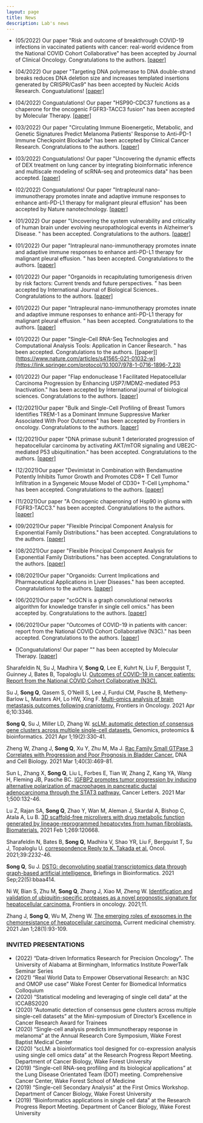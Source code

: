 ```yaml
---
layout: page
title: News
description: Lab's news
---
```


* (05/2022) Our paper "Risk and outcome of breakthrough COVID-19 infections in vaccinated patients with cancer: real-world evidence from the National COVID Cohort Collaborative" has been accepted by Journal of Clinical Oncology. Congratulations to the authors. [[paper]](https://www.ncbi.nlm.nih.gov/pmc/articles/PMC9061155/)

* (04/2022) Our paper "Targeting DNA polymerase to DNA double-strand breaks reduces DNA deletion size and increases templated insertions generated by CRISPR/Cas9" has been accepted by Nucleic Acids Research. Conguatulations! [[paper]](https://academic.oup.com/nar/article/50/7/3944/6552087?login=false)

* (04/2022) Conguatulations! Our paper "HSP90-CDC37 functions as a chaperone for the oncogenic FGFR3-TACC3 fusion" has been accepted by Molecular Therapy. [[paper]](https://www.sciencedirect.com/science/article/abs/pii/S1525001622000922?casa_token=uYa8siR5sogAAAAA:IbdsxGPdqbBEvC9hn_AZVu3SYTvUXOb7w-086fVYCvzDN7yrNEirul4Du-toxF-GUfoQlUdDiQ)

* (03/2022) Our paper "Circulating Immune Bioenergetic, Metabolic, and Genetic Signatures Predict Melanoma Patients' Response to Anti–PD-1 Immune Checkpoint Blockade" has been accepted by Clinical Cancer Research. Congratulations to the authors. [[paper]](https://aacrjournals.org/clincancerres/article-abstract/28/6/1192/682031/Circulating-Immune-Bioenergetic-Metabolic-and)

* (03/2022) Conguatulations! Our paper "Uncovering the dynamic effects of DEX treatment on lung cancer by integrating bioinformatic inference and multiscale modeling of scRNA-seq and proteomics data" has been accepted. [[paper]](https://arxiv.org/abs/2203.00743)

* (02/2022) Conguatulations! Our paper "Intrapleural nano-immunotherapy promotes innate and adaptive immune responses to enhance anti-PD-L1 therapy for malignant pleural effusion" has been accepted by Nature nanotechnology. [[paper]](https://www.nature.com/articles/s41565-021-01032-w)

* (01/2022) Our paper "Uncovering the system vulnerability and criticality of human brain under evolving neuropathological events in Alzheimer’s Disease. " has been accepted. Congratulations to the authors. [[paper]](https://arxiv.org/abs/2201.08941)

* (01/2022) Our paper "Intrapleural nano-immunotherapy promotes innate and adaptive immune responses to enhance anti-PD-L1 therapy for malignant pleural effusion. " has been accepted. Congratulations to the authors. [[paper]](https://www.nature.com/articles/s41565-021-01032-w)

* (01/2022) Our paper "Organoids in recapitulating tumorigenesis driven by risk factors: Current trends and future perspectives. " has been accepted by International Journal of Biological Sciences.. Congratulations to the authors. [[paper]](https://www.ncbi.nlm.nih.gov/pmc/articles/PMC9066109/)

* (01/2022) Our paper "Intrapleural nano-immunotherapy promotes innate and adaptive immune responses to enhance anti-PD-L1 therapy for malignant pleural effusion. " has been accepted. Congratulations to the authors. [[paper]](https://www.nature.com/articles/s41565-021-01032-w)

* (01/2022) Our paper "Single-Cell RNA-Seq Technologies and Computational Analysis Tools: Application in Cancer Research. " has been accepted. Congratulations to the authors. [[paper]](https://www.nature.com/articles/s41565-021-01032-w](https://link.springer.com/protocol/10.1007/978-1-0716-1896-7_23)

* (01/2022) Our paper "Flap endonuclease 1 Facilitated Hepatocellular Carcinoma Progression by Enhancing USP7/MDM2-mediated P53 Inactivation." has been accepted by International journal of biological sciences. Congratulations to the authors. [[paper]](https://www.ncbi.nlm.nih.gov/pmc/articles/PMC8771828/)

* (12/2021)Our paper "Bulk and Single-Cell Profiling of Breast Tumors Identifies TREM-1 as a Dominant Immune Suppressive Marker Associated With Poor Outcomes" has been accepted by Frontiers in oncology. Congratulations to the authors. [[paper]](https://europepmc.org/article/pmc/pmc8692779)

* (12/2021)Our paper "DNA primase subunit 1 deteriorated progression of hepatocellular carcinoma by activating AKT/mTOR signaling and UBE2C-mediated P53 ubiquitination." has been accepted. Congratulations to the authors. [[paper]](https://link.springer.com/article/10.1186/s13578-021-00555-y)

* (12/2021)Our paper "Devimistat in Combination with Bendamustine Potently Inhibits Tumor Growth and Promotes CD8+ T Cell Tumor Infiltration in a Syngeneic Mouse Model of CD30+ T-Cell Lymphoma." has been accepted. Congratulations to the authors. [[paper]](https://www.sciencedirect.com/science/article/pii/S0006497121042166?casa_token=4cGQEVHkeJAAAAAA:QqjY2EEoIUUL27hFvxXxmSw4wYiZb3X9eZrCt0CJn08308QmldpWHHNU4aoytZ9113vMbE23sQ)

* (11/2021)Our paper "A Oncogenic chaperoning of Hsp90 in glioma with FGFR3-TACC3." has been accepted. Congratulations to the authors. [[paper]](https://academic.oup.com/neuro-oncology/article-abstract/23/Supplement_2/ii4/6366649)

* (09/2021)Our paper "Flexible Principal Component Analysis for Exponential Family Distributions." has been accepted. Congratulations to the authors. [[paper]]([https://www.ncbi.nlm.nih.gov/pmc/articles/PMC8771828/](https://arxiv.org/abs/2108.06876))

* (08/2021)Our paper "Flexible Principal Component Analysis for Exponential Family Distributions." has been accepted. Congratulations to the authors. [[paper]](https://arxiv.org/abs/2108.06876)

* (08/2021)Our paper "Organoids: Current Implications and Pharmaceutical Applications in Liver Diseases." has been accepted. Congratulations to the authors. [[paper]](https://www.ingentaconnect.com/content/ben/cmp/2021/00000014/00000004/art00005)

* (06/2021)Our paper "scGCN is a graph convolutional networks algorithm for knowledge transfer in single cell omics." has been accepted by. Congratulations to the authors. [[paper]](https://www.nature.com/articles/s41467-021-24172-y)

* (06/2021)Our paper "Outcomes of COVID-19 in patients with cancer: report from the National COVID Cohort Collaborative (N3C)." has been accepted. Congratulations to the authors. [[paper]]([https://www.ncbi.nlm.nih.gov/pmc/articles/PMC8771828/](https://www.ingentaconnect.com/content/wk/jco/2021/00000039/00000020/art00002))

* ()Conguatulations! Our paper "" has been accepted by Molecular Therapy. [[paper]]()


Sharafeldin N, Su J, Madhira V, **Song Q**, Lee E, Kuhrt N, Liu F, Bergquist T, Guinney J, Bates B, Topaloglu U. [Outcomes of COVID-19 in cancer patients: Report from the National COVID Cohort Collaborative (N3C).](https://ascopubs.org/doi/abs/10.1200/JCO.2021.39.15_suppl.1500)

Su J, **Song Q**, Qasem S, O’Neill S, Lee J, Furdui CM, Pasche B, Metheny-Barlow L, Masters AH, Lo HW, Xing F. [Multi-omics analysis of brain metastasis outcomes following craniotomy.](https://www.frontiersin.org/articles/10.3389/fonc.2020.615472/full) Frontiers in Oncology. 2021 Apr 6;10:3346.

**Song Q**, Su J, Miller LD, Zhang W. [scLM: automatic detection of consensus gene clusters across multiple single-cell datasets.](https://www.sciencedirect.com/science/article/pii/S167202292030142X) Genomics, proteomics & bioinformatics. 2021 Apr 1;19(2):330-41.

Zheng W, Zhang J, **Song Q**, Xu Y, Zhu M, Ma J. [Rac Family Small GTPase 3 Correlates with Progression and Poor Prognosis in Bladder Cancer.](https://www.liebertpub.com/doi/full/10.1089/dna.2020.5613?casa_token=CEkLV6Q0dJIAAAAA%3Arwu2enn5C5cLlg3OaFY5hUXrVqdDB3In9h_0W8yfqM8R_pxe9dnRmB599g2QhFVIPFrq6Xb9kRmeRQ) DNA and Cell Biology. 2021 Mar 1;40(3):469-81.

Sun L, Zhang X, **Song Q**, Liu L, Forbes E, Tian W, Zhang Z, Kang YA, Wang H, Fleming JB, Pasche BC. [IGFBP2 promotes tumor progression by inducing alternative polarization of macrophages in pancreatic ductal adenocarcinoma through the STAT3 pathway.](https://www.sciencedirect.com/science/article/pii/S0304383520306583?casa_token=ffGIdgW-vnQAAAAA:p1ZmxnH5y8GfQIjdARuxmVkY4tl8Bvn2aUeQo4BLIwHNEkU5ygqzxRzYtOS9HLYnuVWtb1Nulw) Cancer Letters. 2021 Mar 1;500:132-46.

Lu Z, Rajan SA, **Song Q**, Zhao Y, Wan M, Aleman J, Skardal A, Bishop C, Atala A, Lu B. [3D scaffold-free microlivers with drug metabolic function generated by lineage-reprogrammed hepatocytes from human fibroblasts. Biomaterials.](https://www.sciencedirect.com/science/article/pii/S0142961221000193?casa_token=9AQJVbF81iAAAAAA:wzdMdkE_SCJcEURR7b6ME6k481mIZ6kWBuH33xvgP8B7Gb3NmZl9gKTMqp8uXOnMuXnQ5YtUTg) 2021 Feb 1;269:120668.

Sharafeldin N, Bates B, **Song Q**, Madhira V, Shao YR, Liu F, Bergquist T, Su J, Topaloglu U. [correspondence Reply to K. Takada et al.](https://www.researchgate.net/profile/Qianqian-Song-3/publication/355161555_Reply_to_K_Takada_et_al/links/61defb91323a2268f99d7e47/Reply-to-K-Takada-et-al.pdf) Oncol. 2021;39:2232-46.

**Song Q**, Su J. [DSTG: deconvoluting spatial transcriptomics data through graph-based artificial intelligence.](https://academic.oup.com/bib/article/22/5/bbaa414/6105942?login=true) Briefings in Bioinformatics. 2021 Sep;22(5):bbaa414.

Ni W, Bian S, Zhu M, **Song Q**, Zhang J, Xiao M, Zheng W. [Identification and validation of ubiquitin-specific proteases as a novel prognostic signature for hepatocellular carcinoma.](https://www.ncbi.nlm.nih.gov/pmc/articles/PMC7949004/) Frontiers in oncology. 2021;11.

Zhang J, **Song Q**, Wu M, Zheng W. [The emerging roles of exosomes in the chemoresistance of hepatocellular carcinoma.](https://www.ingentaconnect.com/content/ben/cmc/2021/00000028/00000001/art00008) Current medicinal chemistry. 2021 Jan 1;28(1):93-109.






### INVITED PRESENTATIONS
* (2022) “Data-driven Informatics Research for Precision Oncology". The University of Alabama at Birmingham, Informatics Institute PowerTalk Seminar Series
* (2021) “Real World Data to Empower Observational Research: an N3C and OMOP use case” Wake Forest Center for Biomedical Informatics Colloquium
* (2020) “Statistical modeling and leveraging of single cell data” at the ICCABS2020
* (2020) “Automatic detection of consensus gene clusters across multiple single-cell datasets” at the Mini-symposium of Director’s Excellence in Cancer Research Award for Trainees
* (2020) “Single-cell analysis predicts immunotherapy response in melanoma” at the Annual Research Core Symposium, Wake Forest Baptist Medical Center
* (2020) “scLM: a bioinformatics tool designed for co-expression analysis using single cell omics data” at the Research Progress Report Meeting. Department of Cancer Biology, Wake Forest University
* (2019) “Single-cell RNA-seq profiling and its biological applications” at the Lung Disease Orientated Team (DOT) meeting. Comprehensive Cancer Center, Wake Forest School of Medicine
* (2019) “Single-cell Secondary Analysis” at the First Omics Workshop. Department of Cancer Biology, Wake Forest University
* (2019) “Bioinformatics applications in single cell data” at the Research Progress Report Meeting. Department of Cancer Biology, Wake Forest University
